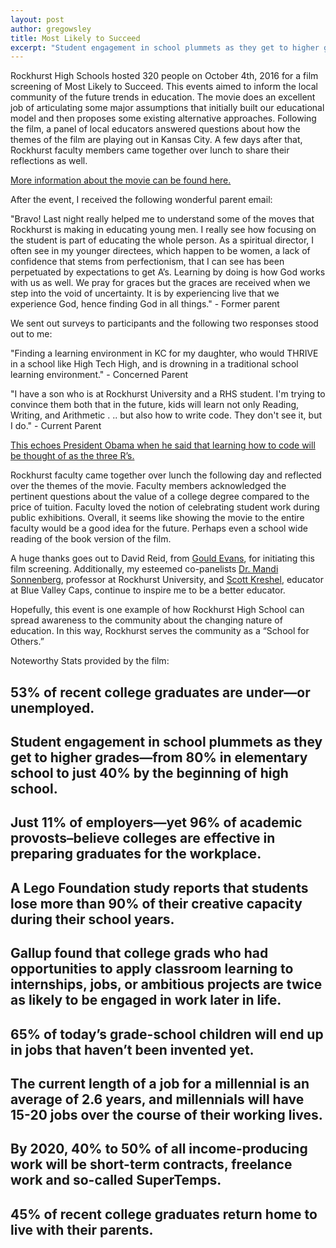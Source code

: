 ```yaml
---
layout: post
author: gregowsley
title: Most Likely to Succeed
excerpt: "Student engagement in school plummets as they get to higher grades"
---
```


Rockhurst High Schools hosted 320 people on October 4th, 2016 for a film screening of Most Likely to Succeed. This events aimed to inform the local community of the future trends in education. The movie does an excellent job of articulating some major assumptions that initially built our educational model and then proposes some existing alternative approaches. Following the film, a panel of local educators answered questions about how the themes of the film are playing out in Kansas City. A few days after that, Rockhurst faculty members came together over lunch to share their reflections as well. 


[More information about the movie can be found here.](http://www.mltsfilm.org/moving-forward/know-your-stuff)	


After the event, I received the following wonderful parent email:


"Bravo!  Last night really helped me to understand some of the moves that Rockhurst is making in educating young men.  I really see how focusing on the student is part of educating the whole person.  As a spiritual director, I often see in my younger directees, which happen to be women, a lack of confidence that stems from perfectionism, that I can see has been perpetuated by expectations to get A’s.  Learning by doing is how God works with us as well.  We pray for graces but the graces are received when we step into the void of uncertainty.  It is by experiencing live that we experience God, hence finding God in all things." - Former parent


We sent out surveys to participants and the following two responses stood out to me:


"Finding a learning environment in KC for my daughter, who would THRIVE in a school like High Tech High, and is drowning in a traditional school learning environment." - Concerned Parent


"I have a son who is at Rockhurst University and a RHS student. I'm trying to convince them both that in the future, kids will learn not only Reading, Writing, and Arithmetic . .. but also how to write code. They don't see it, but I do." - Current Parent


[This echoes President Obama when he said that learning how to code will be thought of as the three R’s.](https://www.whitehouse.gov/blog/2016/01/30/computer-science-all)


Rockhurst faculty came together over lunch the following day and reflected over the themes of the movie. Faculty members acknowledged the pertinent questions about the value of a college degree compared to the price of tuition. Faculty loved the notion of celebrating  student work during public exhibitions. Overall, it seems like showing the movie to the entire faculty would be a good idea for the future. Perhaps even a school wide reading of the book version of the film.


A huge thanks goes out to David Reid, from [Gould Evans](http://www.gouldevans.com/), for initiating this film screening. Additionally, my esteemed co-panelists [Dr. Mandi Sonnenberg](http://parseprofessor.blogspot.com/), professor at Rockhurst University, and [Scott Kreshel](http://www.bvcaps.org/s/1403/hs-redesign/index.aspx?sid=1403&gid=1&pgid=716), educator at Blue Valley Caps, continue to inspire me to be a better educator.


Hopefully, this event is one example of how Rockhurst High School can spread awareness to the community about the changing nature of education. In this way, Rockhurst serves the community as a “School for Others.”


Noteworthy Stats provided by the film:


## 53% of recent college graduates are under—or unemployed.
## Student engagement in school plummets as they get to higher grades—from 80% in elementary school to just 40% by the beginning of high school.
## Just 11% of employers—yet 96% of academic provosts–believe colleges are effective in preparing graduates for the workplace.
## A Lego Foundation study reports that students lose more than 90% of their creative capacity during their school years.
## Gallup found that college grads who had opportunities to apply classroom learning to internships, jobs, or ambitious projects are twice as likely to be engaged in work later in life.
## 65% of today’s grade-school children will end up in jobs that haven’t been invented yet.
## The current length of a job for a millennial is an average of 2.6 years, and millennials will have 15-20 jobs over the course of their working lives.
## By 2020, 40% to 50% of all income-producing work will be short-term contracts, freelance work and so-called SuperTemps.
## 45% of recent college graduates return home to live with their parents.
